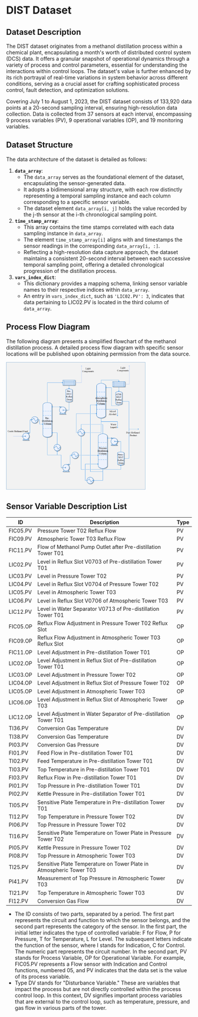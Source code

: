 # DIST Dataset

## Dataset Description

The DIST dataset originates from a methanol distillation process within a chemical plant, encapsulating a month's 
worth of distributed control system (DCS) data. It offers a granular snapshot of operational dynamics through 
a variety of process and control parameters, essential for understanding the interactions within control loops.
The dataset's value is further enhanced by its rich portrayal of real-time variations in system behavior across 
different conditions, serving as a crucial asset for crafting sophisticated process control, fault detection, 
and optimization solutions.

Covering July 1 to August 1, 2023, the DIST dataset consists of 133,920 data points at a 20-second sampling interval,
ensuring high-resolution data collection. Data is collected from 37 sensors at each interval, encompassing 9 process 
variables (PV), 9 operational variables (OP), and 19 monitoring variables.


## Dataset Structure

The data architecture of the dataset is detailed as follows:

1. **`data_array`**:
   - The `data_array` serves as the foundational element of the dataset, encapsulating the sensor-generated data.
   - It adopts a bidimensional array structure, with each row distinctly representing a temporal sampling instance 
   and each column corresponding to a specific sensor variable.
   - The dataset element `data_array[i, j]` holds the value recorded by the j-th sensor at the i-th chronological 
   sampling point.
2. **`time_stamp_array`**:
   - This array contains the time stamps correlated with each data sampling instance in `data_array`.
   - The element `time_stamp_array[i]` aligns with and timestamps the sensor readings in the corresponding 
   `data_array[i, :]`.
   - Reflecting a high-resolution data capture approach, the dataset maintains a consistent 20-second interval 
   between each successive temporal sampling point, offering a detailed chronological progression of the 
   distillation process.
3. **`vars_index_dict`**:
   - This dictionary provides a mapping schema, linking sensor variable names to their respective indices within 
   `data_array`.
   - An entry in `vars_index_dict`, such as `'LIC02.PV': 3`, indicates that data pertaining to LIC02.PV is located 
   in the third column of `data_array`.

## Process Flow Diagram

 The following diagram presents a simplified flowchart of the methanol distillation process. A detailed process flow 
 diagram with specific sensor locations will be published upon obtaining permission from the data source.


<img src="DIST.png" alt="DIST" width="75%"/>

## Sensor Variable Description List

| **ID**   | **Description**                                              | **Type** |
| -------- | ------------------------------------------------------------ | ------- |
| FIC05.PV | Pressure Tower T02 Reflux Flow                               | PV      |
| FIC09.PV | Atmospheric Tower T03 Reflux Flow                            | PV      |
| FIC11.PV | Flow of Methanol Pump Outlet after Pre-distillation Tower T01 | PV      |
| LIC02.PV | Level in Reflux Slot V0703 of Pre-distillation Tower T01     | PV      |
| LIC03.PV | Level in Pressure Tower T02                                  | PV      |
| LIC04.PV | Level in Reflux Slot V0704 of Pressure Tower T02             | PV      |
| LIC05.PV | Level in Atmospheric Tower T03                               | PV      |
| LIC06.PV | Level in Reflux Slot V0706 of Atmospheric Tower T03          | PV      |
| LIC12.PV | Level in Water Separator V0713 of Pre-distillation Tower T01 | PV      |
| FIC05.OP | Reflux Flow Adjustment in Pressure Tower T02 Reflux Slot     | OP      |
| FIC09.OP | Reflux Flow Adjustment in Atmospheric Tower T03 Reflux Slot  | OP      |
| FIC11.OP | Level Adjustment in Pre-distillation Tower T01               | OP      |
| LIC02.OP | Level Adjustment in Reflux Slot of Pre-distillation Tower T01 | OP      |
| LIC03.OP | Level Adjustment in Pressure Tower T02                       | OP      |
| LIC04.OP | Level Adjustment in Reflux Slot of Pressure Tower T02        | OP      |
| LIC05.OP | Level Adjustment in Atmospheric Tower T03                    | OP      |
| LIC06.OP | Level Adjustment in Reflux Slot of Atmospheric Tower T03     | OP      |
| LIC12.OP | Level Adjustment in Water Separator of Pre-distillation Tower T01 | OP      |
| TI36.PV  | Conversion Gas Temperature                                   | DV      |
| TI38.PV  | Conversion Gas Temperature                                   | DV      |
| PI03.PV  | Conversion Gas Pressure                                      | DV      |
| FI01.PV  | Feed Flow in Pre-distillation Tower T01                      | DV      |
| TI02.PV  | Feed Temperature in Pre-distillation Tower T01               | DV      |
| TI03.PV  | Top Temperature in Pre-distillation Tower T01                | DV      |
| FI03.PV  | Reflux Flow in Pre-distillation Tower T01                    | DV      |
| PI01.PV  | Top Pressure in Pre-distillation Tower T01                   | DV      |
| PI02.PV  | Kettle Pressure in Pre-distillation Tower T01                | DV      |
| TI05.PV  | Sensitive Plate Temperature in Pre-distillation Tower T01    | DV      |
| TI12.PV  | Top Temperature in Pressure Tower T02                        | DV      |
| PI06.PV  | Top Pressure in Pressure Tower T02                           | DV      |
| TI16.PV  | Sensitive Plate Temperature on Tower Plate in Pressure Tower T02 | DV      |
| PI05.PV  | Kettle Pressure in Pressure Tower T02                        | DV      |
| PI08.PV  | Top Pressure in Atmospheric Tower T03                        | DV      |
| TI25.PV  | Sensitive Plate Temperature on Tower Plate in Atmospheric Tower T03 | DV      |
| PI41.PV  | Measurement of Top Pressure in Atmospheric Tower T03         | DV      |
| TI21.PV  | Top Temperature in Atmospheric Tower T03                     | DV      |
| FI12.PV  | Conversion Gas Flow                                          | DV      |

* The ID consists of two parts, separated by a period. The first part represents the circuit and function 
to which the sensor belongs, and the second part represents the category of the sensor. In the first part,
the initial letter indicates the type of controlled variable: F for Flow, P for Pressure, T for Temperature, 
L for Level. The subsequent letters indicate the function of the sensor, where I stands for Indication, 
C for Control. The numeric part represents the circuit number. In the second part, PV stands for Process Variable,
OP for Operational Variable. For example, FIC05.PV represents a Flow sensor with Indication and Control functions, 
numbered 05, and PV indicates that the data set is the value of its process variable.
* Type DV stands for "Disturbance Variable." These are variables that impact the process but are not directly 
controlled within the process control loop. In this context, DV signifies important process variables that 
are external to the control loop, such as temperature, pressure, and gas flow in various parts of the tower.